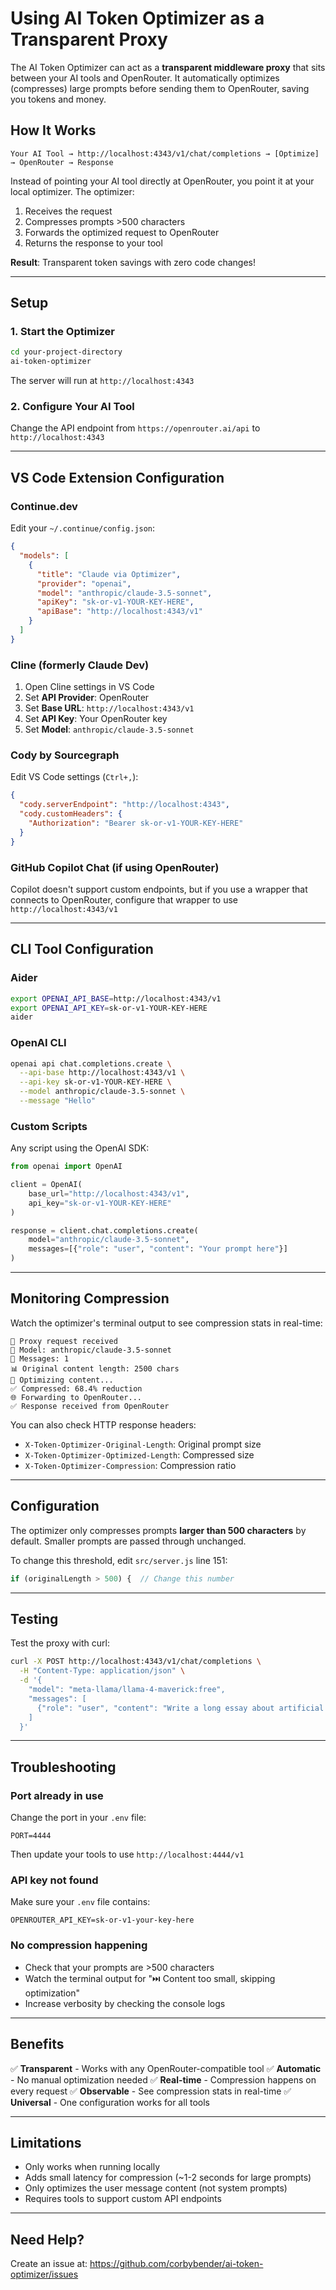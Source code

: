 # Using AI Token Optimizer as a Transparent Proxy

The AI Token Optimizer can act as a **transparent middleware proxy** that sits between your AI tools and OpenRouter. It automatically optimizes (compresses) large prompts before sending them to OpenRouter, saving you tokens and money.

## How It Works

```
Your AI Tool → http://localhost:4343/v1/chat/completions → [Optimize] → OpenRouter → Response
```

Instead of pointing your AI tool directly at OpenRouter, you point it at your local optimizer. The optimizer:
1. Receives the request
2. Compresses prompts >500 characters
3. Forwards the optimized request to OpenRouter
4. Returns the response to your tool

**Result**: Transparent token savings with zero code changes!

---

## Setup

### 1. Start the Optimizer

```bash
cd your-project-directory
ai-token-optimizer
```

The server will run at `http://localhost:4343`

### 2. Configure Your AI Tool

Change the API endpoint from `https://openrouter.ai/api` to `http://localhost:4343`

---

## VS Code Extension Configuration

### **Continue.dev**

Edit your `~/.continue/config.json`:

```json
{
  "models": [
    {
      "title": "Claude via Optimizer",
      "provider": "openai",
      "model": "anthropic/claude-3.5-sonnet",
      "apiKey": "sk-or-v1-YOUR-KEY-HERE",
      "apiBase": "http://localhost:4343/v1"
    }
  ]
}
```

### **Cline (formerly Claude Dev)**

1. Open Cline settings in VS Code
2. Set **API Provider**: OpenRouter
3. Set **Base URL**: `http://localhost:4343/v1`
4. Set **API Key**: Your OpenRouter key
5. Set **Model**: `anthropic/claude-3.5-sonnet`

### **Cody by Sourcegraph**

Edit VS Code settings (`Ctrl+,`):

```json
{
  "cody.serverEndpoint": "http://localhost:4343",
  "cody.customHeaders": {
    "Authorization": "Bearer sk-or-v1-YOUR-KEY-HERE"
  }
}
```

### **GitHub Copilot Chat** (if using OpenRouter)

Copilot doesn't support custom endpoints, but if you use a wrapper that connects to OpenRouter, configure that wrapper to use `http://localhost:4343/v1`

---

## CLI Tool Configuration

### **Aider**

```bash
export OPENAI_API_BASE=http://localhost:4343/v1
export OPENAI_API_KEY=sk-or-v1-YOUR-KEY-HERE
aider
```

### **OpenAI CLI**

```bash
openai api chat.completions.create \
  --api-base http://localhost:4343/v1 \
  --api-key sk-or-v1-YOUR-KEY-HERE \
  --model anthropic/claude-3.5-sonnet \
  --message "Hello"
```

### **Custom Scripts**

Any script using the OpenAI SDK:

```python
from openai import OpenAI

client = OpenAI(
    base_url="http://localhost:4343/v1",
    api_key="sk-or-v1-YOUR-KEY-HERE"
)

response = client.chat.completions.create(
    model="anthropic/claude-3.5-sonnet",
    messages=[{"role": "user", "content": "Your prompt here"}]
)
```

---

## Monitoring Compression

Watch the optimizer's terminal output to see compression stats in real-time:

```
🔄 Proxy request received
📝 Model: anthropic/claude-3.5-sonnet
💬 Messages: 1
📊 Original content length: 2500 chars
🔧 Optimizing content...
✅ Compressed: 68.4% reduction
🌐 Forwarding to OpenRouter...
✅ Response received from OpenRouter
```

You can also check HTTP response headers:
- `X-Token-Optimizer-Original-Length`: Original prompt size
- `X-Token-Optimizer-Optimized-Length`: Compressed size
- `X-Token-Optimizer-Compression`: Compression ratio

---

## Configuration

The optimizer only compresses prompts **larger than 500 characters** by default. Smaller prompts are passed through unchanged.

To change this threshold, edit `src/server.js` line 151:

```javascript
if (originalLength > 500) {  // Change this number
```

---

## Testing

Test the proxy with curl:

```bash
curl -X POST http://localhost:4343/v1/chat/completions \
  -H "Content-Type: application/json" \
  -d '{
    "model": "meta-llama/llama-4-maverick:free",
    "messages": [
      {"role": "user", "content": "Write a long essay about artificial intelligence and its impact on society, covering historical development, current applications, ethical considerations, and future predictions. Include specific examples and detailed analysis."}
    ]
  }'
```

---

## Troubleshooting

### Port already in use
Change the port in your `.env` file:
```
PORT=4444
```

Then update your tools to use `http://localhost:4444/v1`

### API key not found
Make sure your `.env` file contains:
```
OPENROUTER_API_KEY=sk-or-v1-your-key-here
```

### No compression happening
- Check that your prompts are >500 characters
- Watch the terminal output for "⏭️ Content too small, skipping optimization"
- Increase verbosity by checking the console logs

---

## Benefits

✅ **Transparent** - Works with any OpenRouter-compatible tool
✅ **Automatic** - No manual optimization needed
✅ **Real-time** - Compression happens on every request
✅ **Observable** - See compression stats in real-time
✅ **Universal** - One configuration works for all tools

---

## Limitations

- Only works when running locally
- Adds small latency for compression (~1-2 seconds for large prompts)
- Only optimizes the user message content (not system prompts)
- Requires tools to support custom API endpoints

---

## Need Help?

Create an issue at: https://github.com/corbybender/ai-token-optimizer/issues
